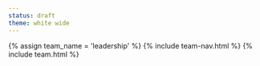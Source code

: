 ```yaml
---
status: draft
theme: white wide
---
```

{% assign team_name = 'leadership' %}
{% include team-nav.html %}
{% include team.html %}
